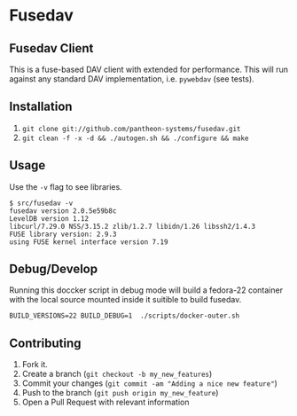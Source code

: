 Fusedav
=======

Fusedav Client
--------------

This is a fuse-based DAV client with extended for performance.
This will run against any standard DAV implementation, i.e.
`pywebdav` (see tests).


Installation
------------

1. ```git clone git://github.com/pantheon-systems/fusedav.git```
2. ```git clean -f -x -d && ./autogen.sh && ./configure && make```

Usage
-----

Use the ```-v``` flag to see libraries.
```
$ src/fusedav -v
fusedav version 2.0.5e59b8c
LevelDB version 1.12
libcurl/7.29.0 NSS/3.15.2 zlib/1.2.7 libidn/1.26 libssh2/1.4.3
FUSE library version: 2.9.3
using FUSE kernel interface version 7.19
```


Debug/Develop
-----
Running this doccker script in debug mode will build a fedora-22 container with the local source mounted inside it suitible to build fusedav.
```
BUILD_VERSIONS=22 BUILD_DEBUG=1  ./scripts/docker-outer.sh
```

Contributing
------------

1. Fork it.
2. Create a branch (`git checkout -b my_new_features`)
3. Commit your changes (`git commit -am "Adding a nice new feature"`)
4. Push to the branch (`git push origin my_new_feature`)
5. Open a Pull Request with relevant information
